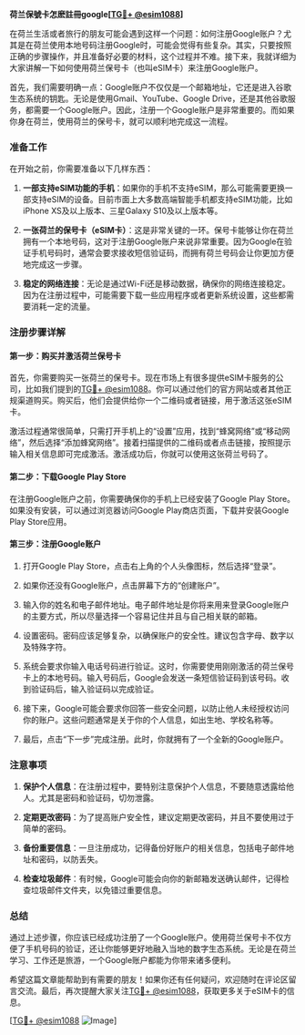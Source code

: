 **荷兰保號卡怎麽註冊google[[TG💪+ @esim1088](https://t.me/s/esim1088)]**

在荷兰生活或者旅行的朋友可能会遇到这样一个问题：如何注册Google账户？尤其是在荷兰使用本地号码注册Google时，可能会觉得有些复杂。其实，只要按照正确的步骤操作，并且准备好必要的材料，这个过程并不难。接下来，我就详细为大家讲解一下如何使用荷兰保号卡（也叫eSIM卡）来注册Google账户。

首先，我们需要明确一点：Google账户不仅仅是一个邮箱地址，它还是进入谷歌生态系统的钥匙。无论是使用Gmail、YouTube、Google Drive，还是其他谷歌服务，都需要一个Google账户。因此，注册一个Google账户是非常重要的。而如果你身在荷兰，使用荷兰的保号卡，就可以顺利地完成这一流程。

### 准备工作

在开始之前，你需要准备以下几样东西：

1. **一部支持eSIM功能的手机**：如果你的手机不支持eSIM，那么可能需要更换一部支持eSIM的设备。目前市面上大多数高端智能手机都支持eSIM功能，比如iPhone XS及以上版本、三星Galaxy S10及以上版本等。

2. **一张荷兰的保号卡（eSIM卡）**：这是非常关键的一环。保号卡能够让你在荷兰拥有一个本地号码，这对于注册Google账户来说非常重要。因为Google在验证手机号码时，通常会要求接收短信验证码，而拥有荷兰号码会让你更加方便地完成这一步骤。

3. **稳定的网络连接**：无论是通过Wi-Fi还是移动数据，确保你的网络连接稳定。因为在注册过程中，可能需要下载一些应用程序或者更新系统设置，这些都需要消耗一定的流量。

### 注册步骤详解

#### 第一步：购买并激活荷兰保号卡

首先，你需要购买一张荷兰的保号卡。现在市场上有很多提供eSIM卡服务的公司，比如我们提到的[TG💪+ @esim1088](https://t.me/s/esim1088)。你可以通过他们的官方网站或者其他正规渠道购买。购买后，他们会提供给你一个二维码或者链接，用于激活这张eSIM卡。

激活过程通常很简单，只需打开手机上的“设置”应用，找到“蜂窝网络”或“移动网络”，然后选择“添加蜂窝网络”。接着扫描提供的二维码或者点击链接，按照提示输入相关信息即可完成激活。激活成功后，你就可以使用这张荷兰号码了。

#### 第二步：下载Google Play Store

在注册Google账户之前，你需要确保你的手机上已经安装了Google Play Store。如果没有安装，可以通过浏览器访问Google Play商店页面，下载并安装Google Play Store应用。

#### 第三步：注册Google账户

1. 打开Google Play Store，点击右上角的个人头像图标，然后选择“登录”。
   
2. 如果你还没有Google账户，点击屏幕下方的“创建账户”。

3. 输入你的姓名和电子邮件地址。电子邮件地址是你将来用来登录Google账户的主要方式，所以尽量选择一个容易记住并且与自己相关联的邮箱。

4. 设置密码。密码应该足够复杂，以确保账户的安全性。建议包含字母、数字以及特殊字符。

5. 系统会要求你输入电话号码进行验证。这时，你需要使用刚刚激活的荷兰保号卡上的本地号码。输入号码后，Google会发送一条短信验证码到该号码。收到验证码后，输入验证码以完成验证。

6. 接下来，Google可能会要求你回答一些安全问题，以防止他人未经授权访问你的账户。这些问题通常是关于你的个人信息，如出生地、学校名称等。

7. 最后，点击“下一步”完成注册。此时，你就拥有了一个全新的Google账户。

### 注意事项

1. **保护个人信息**：在注册过程中，要特别注意保护个人信息，不要随意透露给他人。尤其是密码和验证码，切勿泄露。

2. **定期更改密码**：为了提高账户安全性，建议定期更改密码，并且不要使用过于简单的密码。

3. **备份重要信息**：一旦注册成功，记得备份好账户的相关信息，包括电子邮件地址和密码，以防丢失。

4. **检查垃圾邮件**：有时候，Google可能会向你的新邮箱发送确认邮件，记得检查垃圾邮件文件夹，以免错过重要信息。

### 总结

通过上述步骤，你应该已经成功注册了一个Google账户。使用荷兰保号卡不仅方便了手机号码的验证，还让你能够更好地融入当地的数字生态系统。无论是在荷兰学习、工作还是旅游，一个Google账户都能为你带来诸多便利。

希望这篇文章能帮助到有需要的朋友！如果你还有任何疑问，欢迎随时在评论区留言交流。最后，再次提醒大家关注[TG💪+ @esim1088](https://t.me/s/esim1088)，获取更多关于eSIM卡的信息。

[[TG💪+ @esim1088](https://t.me/s/esim1088) ![Image](https://i.postimg.cc/4NQfJmqS/Snipaste-2025-05-13-00-14-12.png)]
